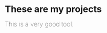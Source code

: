 These are my projects
=========

<span style="color:black;font-weight:100;font-size:20px">
    This is a very good tool.
</span>